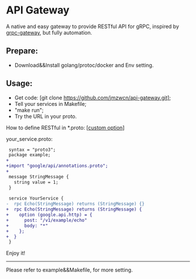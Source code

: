 # API Gateway
A native and easy gateway to provide RESTful API for gRPC, inspired by [grpc-gateway](https://github.com/grpc-ecosystem/grpc-gateway), but fully automation.

## Prepare:
* Download&&Install golang/protoc/docker and Env setting.

## Usage:
* Get code: [git clone https://github.com/jmzwcn/api-gateway.git];
* Tell your services in Makefile;
* "make run";
* Try the URL in your proto.


How to define RESTful in *.proto: [[custom option](https://cloud.google.com/service-management/reference/rpc/google.api#http)]
   
   your_service.proto:
   ```diff
    syntax = "proto3";
    package example;
   +
   +import "google/api/annotations.proto";
   +
    message StringMessage {
      string value = 1;
    }
    
    service YourService {
   -  rpc Echo(StringMessage) returns (StringMessage) {}
   +  rpc Echo(StringMessage) returns (StringMessage) {
   +    option (google.api.http) = {
   +      post: "/v1/example/echo"
   +      body: "*"
   +    };
   +  }
    }
   ```
   
Enjoy it!

<hr/>
Please refer to example&&Makefile, for more setting.
